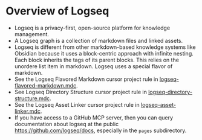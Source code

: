 # Overview of Logseq

* Logseq is a privacy-first, open-source platform for knowledge management. 
* A Logseq graph is a collection of markdown files and linked assets. 
* Logseq is different from other markdown-based knowledge systems like Obsidian because it uses a block-centric approach with infinite nesting. Each block inherits the tags of its parent blocks. This relies on the unordere list item in markdown. Logseq uses a special flavor of markdown. 
* See the Logseq Flavored Markdown cursor project rule in [logseq-flavored-markdown.mdc](mdc:.cursor/rules/logseq-cursor-rules/logseq-flavored-markdown.mdc).
* See Logseq Directory Structure cursor project rule in [logseq-directory-structure.mdc](mdc:.cursor/rules/logseq-cursor-rules/logseq-directory-structure.mdc).
* See the Logseq Asset Linker cursor project rule in [logseq-asset-linker.mdc](mdc:.cursor/rules/logseq-cursor-rules/logseq-asset-linker.mdc).
* If you have access to a GitHub MCP server, then you can query documentation about logseq at the public https://github.com/logseq/docs, especially in the `pages` subdirectory.